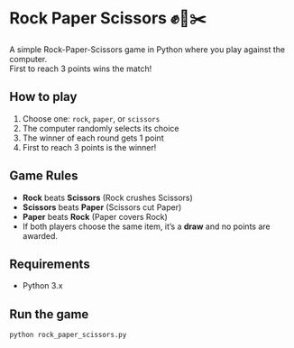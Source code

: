 # Rock Paper Scissors ✊📄✂️

A simple Rock-Paper-Scissors game in Python where you play against the computer.  
First to reach 3 points wins the match!

## How to play
1. Choose one: `rock`, `paper`, or `scissors`
2. The computer randomly selects its choice
3. The winner of each round gets 1 point
4. First to reach 3 points is the winner!

## Game Rules
- **Rock** beats **Scissors** (Rock crushes Scissors)
- **Scissors** beats **Paper** (Scissors cut Paper)
- **Paper** beats **Rock** (Paper covers Rock)
- If both players choose the same item, it’s a **draw** and no points are awarded.

## Requirements
- Python 3.x

## Run the game
```bash
python rock_paper_scissors.py
